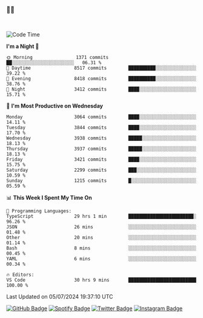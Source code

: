 ### 🤙🍺

<!-- <a href="https://github-readme-stats.vercel.app/api?username=hzak2xx&count_private=true&show_icons=true&theme=dracula">
  <img align="center" src="https://github-readme-stats.vercel.app/api?username=hzak2xx&count_private=true&show_icons=true&theme=dracula" />
</a>
</br> -->
</br>

<!--START_SECTION:waka-->
![Code Time](http://img.shields.io/badge/Code%20Time-3%2C476%20hrs%2039%20mins-blue)

**I'm a Night 🦉** 

```text
🌞 Morning                1371 commits        ██░░░░░░░░░░░░░░░░░░░░░░░   06.31 % 
🌆 Daytime                8517 commits        ██████████░░░░░░░░░░░░░░░   39.22 % 
🌃 Evening                8418 commits        ██████████░░░░░░░░░░░░░░░   38.76 % 
🌙 Night                  3412 commits        ████░░░░░░░░░░░░░░░░░░░░░   15.71 % 
```
📅 **I'm Most Productive on Wednesday** 

```text
Monday                   3064 commits        ████░░░░░░░░░░░░░░░░░░░░░   14.11 % 
Tuesday                  3844 commits        ████░░░░░░░░░░░░░░░░░░░░░   17.70 % 
Wednesday                3938 commits        █████░░░░░░░░░░░░░░░░░░░░   18.13 % 
Thursday                 3937 commits        █████░░░░░░░░░░░░░░░░░░░░   18.13 % 
Friday                   3421 commits        ████░░░░░░░░░░░░░░░░░░░░░   15.75 % 
Saturday                 2299 commits        ███░░░░░░░░░░░░░░░░░░░░░░   10.59 % 
Sunday                   1215 commits        █░░░░░░░░░░░░░░░░░░░░░░░░   05.59 % 
```


📊 **This Week I Spent My Time On** 

```text
💬 Programming Languages: 
TypeScript               29 hrs 1 min        ████████████████████████░   96.26 % 
JSON                     26 mins             ░░░░░░░░░░░░░░░░░░░░░░░░░   01.48 % 
Other                    20 mins             ░░░░░░░░░░░░░░░░░░░░░░░░░   01.14 % 
Bash                     8 mins              ░░░░░░░░░░░░░░░░░░░░░░░░░   00.45 % 
YAML                     6 mins              ░░░░░░░░░░░░░░░░░░░░░░░░░   00.34 % 

🔥 Editors: 
VS Code                  30 hrs 9 mins       █████████████████████████   100.00 % 
```


 Last Updated on 05/07/2024 19:37:10 UTC
<!--END_SECTION:waka-->

[![GitHub Badge](https://img.shields.io/badge/GitHub-100000?style=for-the-badge&logo=github&logoColor=white)](https://github.com/hzak2xx)
[![Spotify Badge](https://img.shields.io/badge/Spotify-1ED760?&style=for-the-badge&logo=spotify&logoColor=white)](https://open.spotify.com/user/uf90s6sbbh75a1mt44clkhkvf)
[![Twitter Badge](https://img.shields.io/badge/Twitter-1DA1F2?style=for-the-badge&logo=twitter&logoColor=white)](https://twitter.com/hzak2xx)
[![Instagram Badge](https://img.shields.io/badge/Instagram-E4405F?style=for-the-badge&logo=instagram&logoColor=white)](https://www.instagram.com/hzak2xx/)
